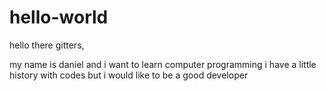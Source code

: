 # hello-world

hello there gitters,

my name is daniel and i want to learn computer  programming i have a little history with codes but i would like to be a good developer 

